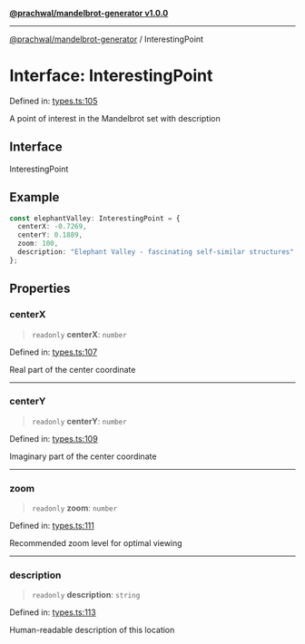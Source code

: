 [**@prachwal/mandelbrot-generator v1.0.0**](../README.md)

***

[@prachwal/mandelbrot-generator](../globals.md) / InterestingPoint

# Interface: InterestingPoint

Defined in: [types.ts:105](https://github.com/prachwal/mandelbrot-generator/blob/774585aef1c1cbc7e412618ceaebc4d9e4774868/src/types.ts#L105)

A point of interest in the Mandelbrot set with description

## Interface

InterestingPoint

## Example

```typescript
const elephantValley: InterestingPoint = {
  centerX: -0.7269,
  centerY: 0.1889,
  zoom: 100,
  description: "Elephant Valley - fascinating self-similar structures"
};
```

## Properties

### centerX

> `readonly` **centerX**: `number`

Defined in: [types.ts:107](https://github.com/prachwal/mandelbrot-generator/blob/774585aef1c1cbc7e412618ceaebc4d9e4774868/src/types.ts#L107)

Real part of the center coordinate

***

### centerY

> `readonly` **centerY**: `number`

Defined in: [types.ts:109](https://github.com/prachwal/mandelbrot-generator/blob/774585aef1c1cbc7e412618ceaebc4d9e4774868/src/types.ts#L109)

Imaginary part of the center coordinate

***

### zoom

> `readonly` **zoom**: `number`

Defined in: [types.ts:111](https://github.com/prachwal/mandelbrot-generator/blob/774585aef1c1cbc7e412618ceaebc4d9e4774868/src/types.ts#L111)

Recommended zoom level for optimal viewing

***

### description

> `readonly` **description**: `string`

Defined in: [types.ts:113](https://github.com/prachwal/mandelbrot-generator/blob/774585aef1c1cbc7e412618ceaebc4d9e4774868/src/types.ts#L113)

Human-readable description of this location
